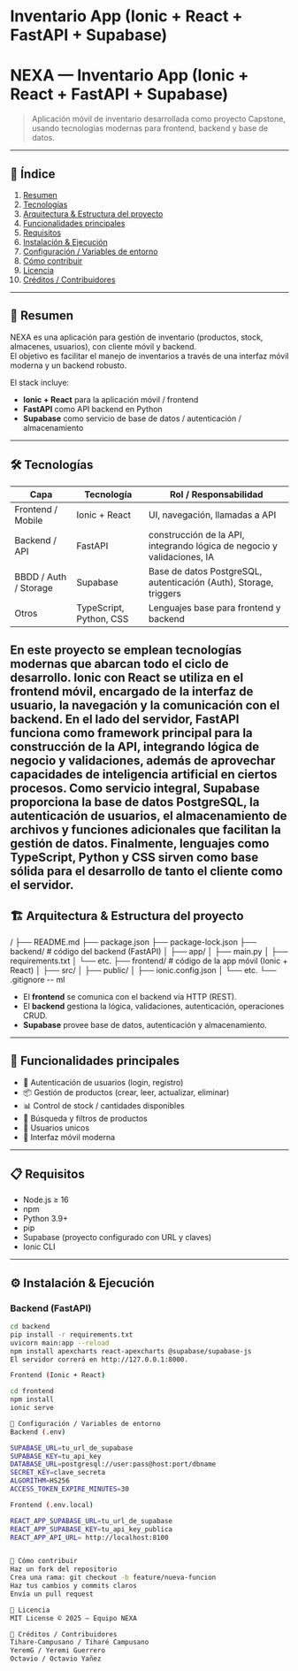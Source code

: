 # Inventario App (Ionic + React + FastAPI + Supabase)
# NEXA — Inventario App (Ionic + React + FastAPI + Supabase)

> Aplicación móvil de inventario desarrollada como proyecto Capstone, usando tecnologías modernas para frontend, backend y base de datos.

---

## 📌 Índice
1. [Resumen](#resumen)  
2. [Tecnologías](#tecnologías)  
3. [Arquitectura & Estructura del proyecto](#arquitectura--estructura-del-proyecto)  
4. [Funcionalidades principales](#funcionalidades-principales)  
5. [Requisitos](#requisitos)  
6. [Instalación & Ejecución](#instalación--ejecución)  
7. [Configuración / Variables de entorno](#configuración--variables-de-entorno)  
8. [Cómo contribuir](#cómo-contribuir)  
9. [Licencia](#licencia)  
10. [Créditos / Contribuidores](#créditos--contribuidores)  

---

## 📖 Resumen

NEXA es una aplicación para gestión de inventario (productos, stock, almacenes, usuarios), con cliente móvil y backend.  
El objetivo es facilitar el manejo de inventarios a través de una interfaz móvil moderna y un backend robusto.  

El stack incluye:

- **Ionic + React** para la aplicación móvil / frontend  
- **FastAPI** como API backend en Python  
- **Supabase** como servicio de base de datos / autenticación / almacenamiento  

---

## 🛠 Tecnologías

| Capa | Tecnología | Rol / Responsabilidad |
|------|-------------|------------------------|
| Frontend / Mobile | Ionic + React | UI, navegación, llamadas a API |
| Backend / API | FastAPI | construcción de la API, integrando lógica de negocio y validaciones, IA |
| BBDD / Auth / Storage | Supabase | Base de datos PostgreSQL, autenticación (Auth), Storage, triggers |
| Otros | TypeScript, Python, CSS | Lenguajes base para frontend y backend |

En este proyecto se emplean tecnologías modernas que abarcan todo el ciclo de desarrollo. Ionic con React se utiliza en el frontend móvil, encargado de la interfaz de usuario, la navegación y la comunicación con el backend. En el lado del servidor, FastAPI funciona como framework principal para la construcción de la API, integrando lógica de negocio y validaciones, además de aprovechar capacidades de inteligencia artificial en ciertos procesos. Como servicio integral, Supabase proporciona la base de datos PostgreSQL, la autenticación de usuarios, el almacenamiento de archivos y funciones adicionales que facilitan la gestión de datos. Finalmente, lenguajes como TypeScript, Python y CSS sirven como base sólida para el desarrollo de tanto el cliente como el servidor.
---

## 🏗 Arquitectura & Estructura del proyecto

/
├── README.md
├── package.json
├── package-lock.json
├── backend/ # código del backend (FastAPI)
│ ├── app/
│ ├── main.py
│ ├── requirements.txt
│ └── etc.
├── frontend/ # código de la app móvil (Ionic + React)
│ ├── src/
│ ├── public/
│ ├── ionic.config.json
│ └── etc.
└── .gitignore
-- ml

- El **frontend** se comunica con el backend vía HTTP (REST).  
- El **backend** gestiona la lógica, validaciones, autenticación, operaciones CRUD.  
- **Supabase** provee base de datos, autenticación y almacenamiento.  

---

## 🚀 Funcionalidades principales

- 🔐 Autenticación de usuarios (login, registro)  
- 📦 Gestión de productos (crear, leer, actualizar, eliminar)  
- 📊 Control de stock / cantidades disponibles  
- 🔎 Búsqueda y filtros de productos  
- 👤 Usuarios unicos  
- 📱 Interfaz móvil moderna  

---

## 📋 Requisitos

- Node.js ≥ 16  
- npm 
- Python 3.9+  
- pip  
- Supabase (proyecto configurado con URL y claves)  
- Ionic CLI  

---

## ⚙️ Instalación & Ejecución

### Backend (FastAPI)

```bash
cd backend
pip install -r requirements.txt
uvicorn main:app --reload
npm install apexcharts react-apexcharts @supabase/supabase-js
El servidor correrá en http://127.0.0.1:8000.

Frontend (Ionic + React)

cd frontend
npm install
ionic serve

🔑 Configuración / Variables de entorno
Backend (.env)

SUPABASE_URL=tu_url_de_supabase
SUPABASE_KEY=tu_api_key
DATABASE_URL=postgresql://user:pass@host:port/dbname
SECRET_KEY=clave_secreta
ALGORITHM=HS256
ACCESS_TOKEN_EXPIRE_MINUTES=30

Frontend (.env.local)

REACT_APP_SUPABASE_URL=tu_url_de_supabase
REACT_APP_SUPABASE_KEY=tu_api_key_publica
REACT_APP_API_URL= http://localhost:8100


🤝 Cómo contribuir
Haz un fork del repositorio
Crea una rama: git checkout -b feature/nueva-funcion
Haz tus cambios y commits claros
Envía un pull request

📄 Licencia
MIT License © 2025 — Equipo NEXA

👥 Créditos / Contribuidores
Tihare-Campusano / Tiharé Campusano
YeremG / Yeremi Guerrero
Octavio / Octavio Yañez